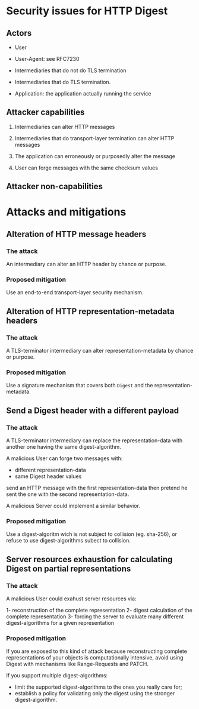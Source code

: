 # Security issues for HTTP Digest

## Actors

- User
- User-Agent: see RFC7230
- Intermediaries that do not do TLS termination
- Intermediaries that do TLS termination.

- Application: the application actually running the service

## Attacker capabilities

1. Intermediaries can alter HTTP messages

2. Intermediaries that do transport-layer termination can alter HTTP messages

3. The application can erroneously or purposedly alter the message

4. User can forge messages with the same checksum values

## Attacker non-capabilities

# Attacks and mitigations

## Alteration of HTTP message headers

### The attack

An intermediary can alter an HTTP header by chance or purpose.

### Proposed mitigation

Use an end-to-end transport-layer security mechanism.


## Alteration of HTTP representation-metadata headers

### The attack

A TLS-terminator intermediary can alter representation-metadata by chance or purpose.

### Proposed mitigation

Use a signature mechanism that covers both `Digest` and the representation-metadata.

## Send a Digest header with a different payload

### The attack

A TLS-terminator intermediary can replace the representation-data with another
one having the same digest-algorithm.

A malicious User can forge two messages with:

  - different representation-data
  - same Digest header values
  
send an HTTP message with the first representation-data
then pretend he sent the one with the second representation-data.

A malicious Server could implement a similar behavior.

### Proposed mitigation

Use a digest-algoritm wich is not subject to collision (eg. sha-256),
or refuse to use digest-algorithms subect to collision.

## Server resources exhaustion for calculating Digest on partial representations

### The attack

A malicious User could exahust server resources via:

1- reconstruction of the complete representation
2- digest calculation of the complete representation
3- forcing the server to evaluate many different digest-algorithms for a given representation

### Proposed mitigation

If you are exposed to this kind of attack because 
reconstructing complete representations of your 
objects is computationally intensive, avoid using
Digest with mechanisms like Range-Requests and PATCH.

If you support multiple digest-algorithms:

- limit the supported digest-algorithms to the
  ones you really care for;
- establish a policy for validating only the digest
  using the stronger digest-algorithm.

